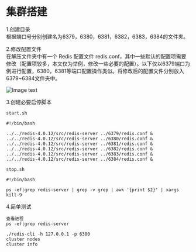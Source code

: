 # 集群搭建

1.创建目录 <br>
根据端口号分别创建名为6379，6380，6381，6382，6383，6384的文件夹。

2.修改配置文件 <br>
在解压文件夹中有一个 Redis 配置文件 redis.conf，其中一些默认的配置项需要修改（配置项较多，本文仅为举例，修改一些必要的配置）。以下仅以6379端口为例进行配置，6380，6381等端口配置操作类似。将修改后的配置文件分别放入6379~6384文件夹中。

![Image text](http://images.gitbook.cn/d35ae510-24ff-11e8-88b2-0151d97e2cb6)


3.创建必要启停脚本 <br>

```shell
start.sh

#!/bin/bash

../../redis-4.0.12/src/redis-server ../6379/redis.conf &
../../redis-4.0.12/src/redis-server ../6380/redis.conf &
../../redis-4.0.12/src/redis-server ../6381/redis.conf &
../../redis-4.0.12/src/redis-server ../6382/redis.conf &
../../redis-4.0.12/src/redis-server ../6383/redis.conf &
../../redis-4.0.12/src/redis-server ../6384/redis.conf &

stop.sh

#!/bin/bash

ps -ef|grep redis-server | grep -v grep | awk '{print $2}' | xargs kill-9
```

4.简单测试
```
查看进程
ps -ef|grep redis-server

./redis-cli -h 127.0.0.1 -p 6380
cluster nodes
cluster info
```
